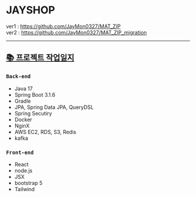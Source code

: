 # JAYSHOP

ver1 : https://github.com/JayMon0327/MAT_ZIP
<br>
ver2 : https://github.com/JayMon0327/MAT_ZIP_migration
<hr>

## [📚 프로젝트 작업일지](https://jaymon.notion.site/5c86177f92e649639e4fa40fa5befac1?pvs=4)

### `Back-end`
* Java 17
* Spring Boot 3.1.6
* Gradle
* JPA, Spring Data JPA, QueryDSL
* Spring Secutiry
* Docker
* NginX
* AWS EC2, RDS, S3, Redis
* kafka

### `Front-end`
* React
* node.js
* JSX
* bootstrap 5
* Tailwind
